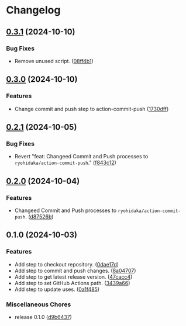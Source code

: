 # Changelog

## [0.3.1](https://github.com/ryohidaka/action-bump-uses/compare/v0.3.0...v0.3.1) (2024-10-10)


### Bug Fixes

* Remove unused script. ([08ff4b1](https://github.com/ryohidaka/action-bump-uses/commit/08ff4b1568af7583bdc2ea57c4ef36692ba3ea73))

## [0.3.0](https://github.com/ryohidaka/action-bump-uses/compare/v0.2.1...v0.3.0) (2024-10-10)


### Features

* Change commit and push step to action-commit-push ([1730dff](https://github.com/ryohidaka/action-bump-uses/commit/1730dff4d1ce10d858f5119d59b2b81ee139dfe4))

## [0.2.1](https://github.com/ryohidaka/action-bump-uses/compare/v0.2.0...v0.2.1) (2024-10-05)


### Bug Fixes

* Revert "feat: Changeed Commit and Push processes to `ryohidaka/action-commit-push`." ([f843c12](https://github.com/ryohidaka/action-bump-uses/commit/f843c1290dabb35f9349bd18edc2b5254e3ca500))

## [0.2.0](https://github.com/ryohidaka/action-bump-uses/compare/v0.1.0...v0.2.0) (2024-10-04)


### Features

* Changeed Commit and Push processes to `ryohidaka/action-commit-push`. ([d87526b](https://github.com/ryohidaka/action-bump-uses/commit/d87526b9c847341e78cc82c02e13d7430672bd79))

## 0.1.0 (2024-10-03)


### Features

* Add step to checkout repository. ([0dae17d](https://github.com/ryohidaka/action-bump-uses/commit/0dae17dc6952ae4af194e92ea742a4ec9254d965))
* Add step to commit and push changes. ([8a04707](https://github.com/ryohidaka/action-bump-uses/commit/8a04707f1d91a99f254a4d4c60be4e69bc498470))
* Add step to get latest release version. ([47cacc4](https://github.com/ryohidaka/action-bump-uses/commit/47cacc4e0c7053fe72a356bc9490135bd2f3addb))
* Add step to set GitHub Actions path. ([3439a66](https://github.com/ryohidaka/action-bump-uses/commit/3439a666d2bfe3fd88c6df58589434d7333a764d))
* Add step to update uses. ([0a1f485](https://github.com/ryohidaka/action-bump-uses/commit/0a1f4854aeabf1bc6fee563f625227685f295d99))


### Miscellaneous Chores

* release 0.1.0 ([d9b6437](https://github.com/ryohidaka/action-bump-uses/commit/d9b6437b19a0ea53f93e5d7e81074d67a82e65f6))
